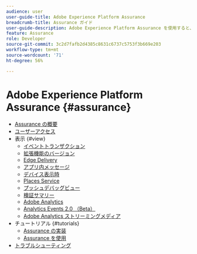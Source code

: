 ```yaml
---
audience: user
user-guide-title: Adobe Experience Platform Assurance
breadcrumb-title: Assurance ガイド
user-guide-description: Adobe Experience Platform Assurance を使用すると、モバイルアプリケーションでデータを収集したりエクスペリエンスを提供したりする方法を検査、配達確認、シミュレートおよび検証できます。
feature: Assurance
role: Developer
source-git-commit: 3c2d7fafb2d4385c8631c6737c5753f3b669e203
workflow-type: tm+mt
source-wordcount: '71'
ht-degree: 56%

---
```



# Adobe Experience Platform Assurance {#assurance}

- [Assurance の概要](./home.md)
- [ユーザーアクセス](./user-access.md)
- 表示 {#view}
   - [イベントトランザクション](./views/event-transactions.md)
   - [拡張機能のバージョン](./views/extension-versions.md)
   - [Edge Delivery](./views/edge-delivery.md)
   - [アプリ内メッセージ](./views/in-app-messaging.md)
   - [デバイス表示時](./views/on-device-views.md)
   - [Places Service](./views/places-service.md)
   - [プッシュデバッグビュー](./views/push-debug-view.md)
   - [検証サマリー](./views/validation-summary.md)
   - [Adobe Analytics](./views/adobe-analytics.md)
   - [Analytics Events 2.0 （Beta）](./views/adobe-analytics-edge.md)
   - [Adobe Analytics ストリーミングメディア](./views/adobe-analytics-streaming-media.md)
- チュートリアル {#tutorials}
   - [Assurance の実装](./tutorials/implement-assurance.md)
   - [Assurance を使用](./tutorials/using-assurance.md)
- [トラブルシューティング](./troubleshooting.md)
